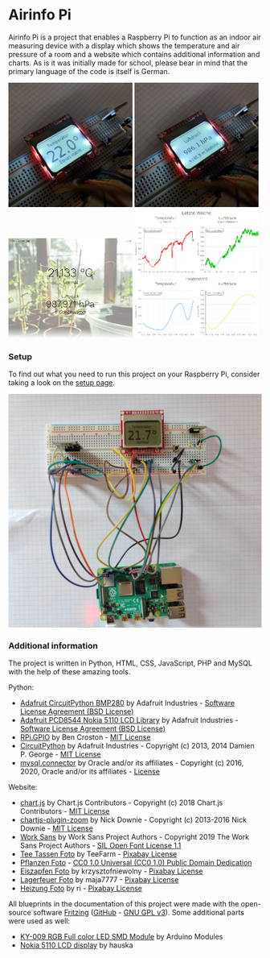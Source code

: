 # Airinfo Pi
Airinfo Pi is a project that enables a Raspberry Pi to function as an indoor air measuring device with a display which shows the temperature and air pressure of a room and a website which contains additional information and charts.
As is it was initially made for school, please bear in mind that the primary language of the code is itself is German.

[<img width="49%" src="images/device/temperature_lcd_screen.jpg" alt="Temperature screen of the device">](images/device/temperature_lcd_screen.jpg)
[<img width="49%" src="images/device/pressure_lcd_screen.jpg" alt="Air pressure screen of the device">](images/device/pressure_lcd_screen.jpg)
[<img width="49%" src="images/website/website-latest.png" alt="Screenshot of the website which displays the latest information">](images/website/website-latest.png)
[<img width="49%" src="images/website/website-charts.png" alt="Screenshot of the website which displays charts">](images/website/website-charts.png)

### Setup
To find out what you need to run this project on your Raspberry Pi, consider taking a look on the [setup page](documentation/setup.md).

<img width="600px" src="images/device/device.jpg" alt="Design of the finished indoor air measuring device">

### Additional information
The project is written in Python, HTML, CSS, JavaScript, PHP and MySQL with the help of these amazing tools.

Python:
- [Adafruit CircuitPython BMP280](https://github.com/adafruit/Adafruit_CircuitPython_BMP280) by Adafruit Industries - [Software License Agreement (BSD License)](https://github.com/adafruit/Adafruit-PCD8544-Nokia-5110-LCD-library/blob/master/license.txt)
- [Adafruit PCD8544 Nokia 5110 LCD Library](https://github.com/adafruit/Adafruit-PCD8544-Nokia-5110-LCD-library) by Adafruit Industries - [Software License Agreement (BSD License)](https://github.com/adafruit/Adafruit-PCD8544-Nokia-5110-LCD-library/blob/master/license.txt)
- [RPi.GPIO](https://pypi.org/project/RPi.GPIO/) by Ben Croston - [MIT License](https://github.com/Tieske/rpi-gpio/blob/master/LICENCE.txt)
- [CircuitPython](https://github.com/adafruit/circuitpython) by Adafruit Industries - Copyright (c) 2013, 2014 Damien P. George - [MIT License](https://github.com/adafruit/circuitpython/blob/main/LICENSE)
- [mysql.connector](https://pypi.org/project/mysql-connector-python/) by Oracle and/or its affiliates - Copyright (c) 2016, 2020, Oracle and/or its affiliates - [License](https://dev.mysql.com/doc/dev/connector-python/8.0/license.html)

Website:
- [chart.js](https://www.chartjs.org/) by Chart.js Contributors - Copyright (c) 2018 Chart.js Contributors - [MIT License](https://github.com/chartjs/Chart.js/blob/master/LICENSE.md)
- [chartjs-plugin-zoom](https://github.com/chartjs/chartjs-plugin-zoom) by Nick Downie - Copyright (c) 2013-2016 Nick Downie - [MIT License](https://github.com/chartjs/chartjs-plugin-zoom/blob/master/LICENSE.md)
- [Work Sans](https://github.com/weiweihuanghuang/Work-Sans) by Work Sans Project Authors - Copyright 2019 The Work Sans Project Authors - [SIL Open Font License 1.1](https://github.com/weiweihuanghuang/Work-Sans/blob/master/OFL.txt)
- [Tee Tassen Foto](https://pixabay.com/de/photos/tee-teetasse-gr%C3%BCntee-dampf-1887042/) by TeeFarm - [Pixabay License](https://pixabay.com/service/license/)
- [Pflanzen Foto](https://pxhere.com/en/photo/1515909) - [CC0 1.0 Universal (CC0 1.0) Public Domain Dedication](https://creativecommons.org/publicdomain/zero/1.0/)
- [Eiszapfen Foto](https://pixabay.com/de/photos/eiszapfen-schnee-bokeh-winter-3888363/) by krzysztofniewolny - [Pixabay License](https://pixabay.com/service/license/)
- [Lagerfeuer Foto](https://pixabay.com/de/photos/feuer-lagerfeuer-flamme-glut-5026100/) by maja7777 - [Pixabay License](https://pixabay.com/service/license/)
- [Heizung Foto](https://pixabay.com/de/photos/thermostat-heizung-heizk%C3%B6rper-250556/) by ri - [Pixabay License](https://pixabay.com/service/license/)

All blueprints in the documentation of this project were made with the open-source software [Fritzing](https://fritzing.org/) ([GitHub](https://github.com/fritzing/fritzing-app) - [GNU GPL v3](https://github.com/fritzing/fritzing-app/blob/develop/LICENSE.GPL3)).
Some additional parts were used as well:
- [KY-009 RGB Full color LED SMD Module](https://arduinomodules.info/ky-009-rgb-full-color-led-smd-module/) by Arduino Modules
- [Nokia 5110 LCD display](https://forum.fritzing.org/t/nokia-5110-lcd-display/2416) by hauska
